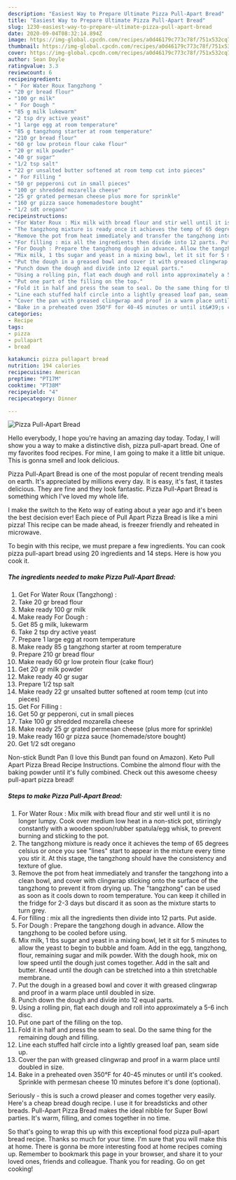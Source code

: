```yaml
---
description: "Easiest Way to Prepare Ultimate Pizza Pull-Apart Bread"
title: "Easiest Way to Prepare Ultimate Pizza Pull-Apart Bread"
slug: 1230-easiest-way-to-prepare-ultimate-pizza-pull-apart-bread
date: 2020-09-04T08:32:14.894Z
image: https://img-global.cpcdn.com/recipes/a0d46179c773c78f/751x532cq70/pizza-pull-apart-bread-recipe-main-photo.jpg
thumbnail: https://img-global.cpcdn.com/recipes/a0d46179c773c78f/751x532cq70/pizza-pull-apart-bread-recipe-main-photo.jpg
cover: https://img-global.cpcdn.com/recipes/a0d46179c773c78f/751x532cq70/pizza-pull-apart-bread-recipe-main-photo.jpg
author: Sean Doyle
ratingvalue: 3.3
reviewcount: 6
recipeingredient:
- " For Water Roux Tangzhong "
- "20 gr bread flour"
- "100 gr milk"
- " For Dough "
- "85 g milk lukewarm"
- "2 tsp dry active yeast"
- "1 large egg at room temperature"
- "85 g tangzhong starter at room temperature"
- "210 gr bread flour"
- "60 gr low protein flour cake flour"
- "20 gr milk powder"
- "40 gr sugar"
- "1/2 tsp salt"
- "22 gr unsalted butter softened at room temp cut into pieces"
- " For Filling "
- "50 gr pepperoni cut in small pieces"
- "100 gr shredded mozarella cheese"
- "25 gr grated permesan cheese plus more for sprinkle"
- "160 gr pizza sauce homemadestore bought"
- "1/2 sdt oregano"
recipeinstructions:
- "For Water Roux : Mix milk with bread flour and stir well until it is no longer lumpy. Cook over medium low heat in a non-stick pot, stirringly constantly with a wooden spoon/rubber spatula/egg whisk, to prevent burning and sticking to the pot."
- "The tangzhong mixture is ready once it achieves the temp of 65 degrees celsius or once you see &#34;lines&#34; start to appear in the mixture every time you stir it. At this stage, the tangzhong should have the consistency and texture of glue."
- "Remove the pot from heat immediately and transfer the tangzhong into a clean bowl, and cover with clingwrap sticking onto the surface of the tangzhong to prevent it from drying up. The &#34;tangzhong&#34; can be used as soon as it cools down to room temperature. You can keep it chilled in the fridge for 2-3 days but discard it as soon as the mixture starts to turn grey."
- "For filling : mix all the ingredients then divide into 12 parts. Put aside."
- "For Dough : Prepare the tangzhong dough in advance. Allow the tangzhong to be cooled before using."
- "Mix milk, 1 tbs sugar and yeast in a mixing bowl, let it sit for 5 minutes to allow the yeast to begin to bubble and foam. Add in the egg, tangzhong, flour, remaining sugar and milk powder. With the dough hook, mix on low speed until the dough just comes together. Add in the salt and butter. Knead until the dough can be stretched into a thin stretchable membrane."
- "Put the dough in a greased bowl and cover it with greased clingwrap and proof in a warm place until doubled in size."
- "Punch down the dough and divide into 12 equal parts."
- "Using a rolling pin, flat each dough and roll into approximately a 5-6 inch disc."
- "Put one part of the filling on the top."
- "Fold it in half and press the seam to seal. Do the same thing for the remaining dough and filling."
- "Line each stuffed half circle into a lightly greased loaf pan, seam side up."
- "Cover the pan with greased clingwrap and proof in a warm place until doubled in size."
- "Bake in a preheated oven 350°F for 40-45 minutes or until it&#39;s cooked. Sprinkle with permesan cheese 10 minutes before it&#39;s done (optional)."
categories:
- Recipe
tags:
- pizza
- pullapart
- bread

katakunci: pizza pullapart bread 
nutrition: 194 calories
recipecuisine: American
preptime: "PT17M"
cooktime: "PT38M"
recipeyield: "4"
recipecategory: Dinner

---
```



![Pizza Pull-Apart Bread](https://img-global.cpcdn.com/recipes/a0d46179c773c78f/751x532cq70/pizza-pull-apart-bread-recipe-main-photo.jpg)

Hello everybody, I hope you're having an amazing day today. Today, I will show you a way to make a distinctive dish, pizza pull-apart bread. One of my favorites food recipes. For mine, I am going to make it a little bit unique. This is gonna smell and look delicious.

Pizza Pull-Apart Bread is one of the most popular of recent trending meals on earth. It's appreciated by millions every day. It is easy, it's fast, it tastes delicious. They are fine and they look fantastic. Pizza Pull-Apart Bread is something which I've loved my whole life.

I make the switch to the Keto way of eating about a year ago and it&#39;s been the best decision ever! Each piece of Pull Apart Pizza Bread is like a mini pizza! This recipe can be made ahead, is freezer friendly and reheated in microwave.


To begin with this recipe, we must prepare a few ingredients. You can cook pizza pull-apart bread using 20 ingredients and 14 steps. Here is how you cook it.

<!--inarticleads1-->

##### The ingredients needed to make Pizza Pull-Apart Bread:

1. Get  For Water Roux (Tangzhong) :
1. Take 20 gr bread flour
1. Make ready 100 gr milk
1. Make ready  For Dough :
1. Get 85 g milk, lukewarm
1. Take 2 tsp dry active yeast
1. Prepare 1 large egg at room temperature
1. Make ready 85 g tangzhong starter at room temperature
1. Prepare 210 gr bread flour
1. Make ready 60 gr low protein flour (cake flour)
1. Get 20 gr milk powder
1. Make ready 40 gr sugar
1. Prepare 1/2 tsp salt
1. Make ready 22 gr unsalted butter softened at room temp (cut into pieces)
1. Get  For Filling :
1. Get 50 gr pepperoni, cut in small pieces
1. Take 100 gr shredded mozarella cheese
1. Make ready 25 gr grated permesan cheese (plus more for sprinkle)
1. Make ready 160 gr pizza sauce (homemade/store bought)
1. Get 1/2 sdt oregano


Non-stick Bundt Pan (I love this Bundt pan found on Amazon). Keto Pull Apart Pizza Bread Recipe Instructions. Combine the almond flour with the baking powder until it&#39;s fully combined. Check out this awesome cheesy pull-apart pizza bread! 

<!--inarticleads2-->

##### Steps to make Pizza Pull-Apart Bread:

1. For Water Roux : Mix milk with bread flour and stir well until it is no longer lumpy. Cook over medium low heat in a non-stick pot, stirringly constantly with a wooden spoon/rubber spatula/egg whisk, to prevent burning and sticking to the pot.
1. The tangzhong mixture is ready once it achieves the temp of 65 degrees celsius or once you see &#34;lines&#34; start to appear in the mixture every time you stir it. At this stage, the tangzhong should have the consistency and texture of glue.
1. Remove the pot from heat immediately and transfer the tangzhong into a clean bowl, and cover with clingwrap sticking onto the surface of the tangzhong to prevent it from drying up. The &#34;tangzhong&#34; can be used as soon as it cools down to room temperature. You can keep it chilled in the fridge for 2-3 days but discard it as soon as the mixture starts to turn grey.
1. For filling : mix all the ingredients then divide into 12 parts. Put aside.
1. For Dough : Prepare the tangzhong dough in advance. Allow the tangzhong to be cooled before using.
1. Mix milk, 1 tbs sugar and yeast in a mixing bowl, let it sit for 5 minutes to allow the yeast to begin to bubble and foam. Add in the egg, tangzhong, flour, remaining sugar and milk powder. With the dough hook, mix on low speed until the dough just comes together. Add in the salt and butter. Knead until the dough can be stretched into a thin stretchable membrane.
1. Put the dough in a greased bowl and cover it with greased clingwrap and proof in a warm place until doubled in size.
1. Punch down the dough and divide into 12 equal parts.
1. Using a rolling pin, flat each dough and roll into approximately a 5-6 inch disc.
1. Put one part of the filling on the top.
1. Fold it in half and press the seam to seal. Do the same thing for the remaining dough and filling.
1. Line each stuffed half circle into a lightly greased loaf pan, seam side up.
1. Cover the pan with greased clingwrap and proof in a warm place until doubled in size.
1. Bake in a preheated oven 350°F for 40-45 minutes or until it&#39;s cooked. Sprinkle with permesan cheese 10 minutes before it&#39;s done (optional).


Seriously - this is such a crowd pleaser and comes together very easily. Here&#39;s a cheap bread dough recipe. I use it for breadsticks and other breads. Pull-Apart Pizza Bread makes the ideal nibble for Super Bowl parties. It&#39;s warm, filling, and comes together in no time. 

So that's going to wrap this up with this exceptional food pizza pull-apart bread recipe. Thanks so much for your time. I'm sure that you will make this at home. There is gonna be more interesting food at home recipes coming up. Remember to bookmark this page in your browser, and share it to your loved ones, friends and colleague. Thank you for reading. Go on get cooking!
